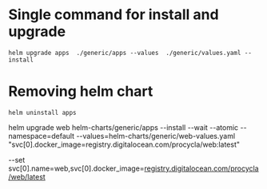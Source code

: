

# Single command for install and upgrade 

    helm upgrade apps  ./generic/apps --values  ./generic/values.yaml --install  

# Removing helm chart 

    helm uninstall apps


helm upgrade web helm-charts/generic/apps --install --wait --atomic --namespace=default --values=helm-charts/generic/web-values.yaml "svc[0].docker_image=registry.digitalocean.com/procycla/web:latest"


--set svc[0].name=web,svc[0].docker_image=[registry.digitalocean.com/procycla/web/latest](https://registry.digitalocean.com/procycla/web:latest)
    